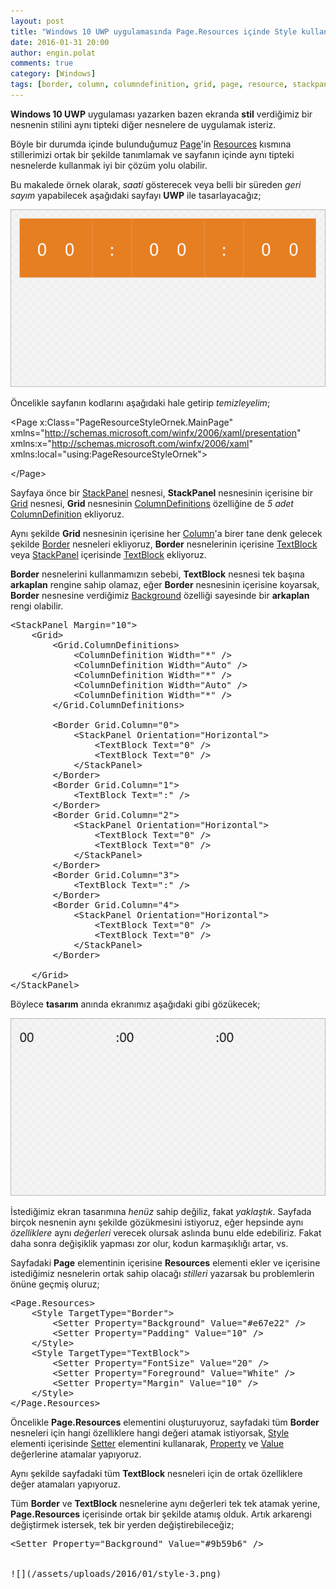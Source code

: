 ```yaml
---
layout: post
title: "Windows 10 UWP uygulamasında Page.Resources içinde Style kullanmak"
date: 2016-01-31 20:00
author: engin.polat
comments: true
category: [Windows]
tags: [border, column, columndefinition, grid, page, resource, stackpanel, style, textblock, uwp, windows, windows10]
---
```

**Windows 10 UWP** uygulaması yazarken bazen ekranda **stil** verdiğimiz bir nesnenin stilini aynı tipteki diğer nesnelere de uygulamak isteriz.

Böyle bir durumda içinde bulunduğumuz <a href="https://msdn.microsoft.com/library/windows/apps/windows.ui.xaml.controls.page" target="_blank">Page</a>'in <a href="https://msdn.microsoft.com/library/windows/apps/windows.ui.xaml.frameworkelement.resources" target="_blank">Resources</a> kısmına stillerimizi ortak bir şekilde tanımlamak ve sayfanın içinde aynı tipteki nesnelerde kullanmak iyi bir çözüm yolu olabilir.

Bu makalede örnek olarak, *saati* gösterecek veya belli bir süreden *geri sayım* yapabilecek aşağıdaki sayfayı **UWP** ile tasarlayacağız;

![](/assets/uploads/2016/01/style-1.png)

Öncelikle sayfanın kodlarını aşağıdaki hale getirip *temizleyelim*;



&lt;Page
    x:Class="PageResourceStyleOrnek.MainPage"
    xmlns="http://schemas.microsoft.com/winfx/2006/xaml/presentation"
    xmlns:x="http://schemas.microsoft.com/winfx/2006/xaml"
    xmlns:local="using:PageResourceStyleOrnek"&gt;

&lt;/Page&gt;</pre>

Sayfaya önce bir <a href="http://msdn.microsoft.com/library/windows/apps/windows.ui.xaml.controls.stackpanel" target="_blank">StackPanel</a> nesnesi, **StackPanel** nesnesinin içerisine bir <a href="http://msdn.microsoft.com/library/windows/apps/windows.ui.xaml.controls.grid" target="_blank">Grid</a> nesnesi, **Grid** nesnesinin <a href="https://msdn.microsoft.com/library/windows/apps/windows.ui.xaml.controls.grid.columndefinitions" target="_blank">ColumnDefinitions</a> özelliğine de *5 adet* <a href="https://msdn.microsoft.com/library/windows/apps/windows.ui.xaml.controls.columndefinition" target="_blank">ColumnDefinition</a> ekliyoruz.

Aynı şekilde **Grid** nesnesinin içerisine her <a href="https://msdn.microsoft.com/library/system.windows.controls.grid.column" target="_blank">Column</a>'a birer tane denk gelecek şekilde <a href="https://msdn.microsoft.com/library/windows/apps/windows.ui.xaml.controls.border" target="_blank">Border</a> nesneleri ekliyoruz, **Border** nesnelerinin içerisine <a href="https://msdn.microsoft.com/library/windows/apps/windows.ui.xaml.controls.textblock" target="_blank">TextBlock</a> veya <a href="http://msdn.microsoft.com/library/windows/apps/windows.ui.xaml.controls.stackpanel" target="_blank">StackPanel</a> içerisinde <a href="https://msdn.microsoft.com/library/windows/apps/windows.ui.xaml.controls.textblock" target="_blank">TextBlock</a> ekliyoruz.

**Border** nesnelerini kullanmamızın sebebi, **TextBlock** nesnesi tek başına **arkaplan** rengine sahip olamaz, eğer **Border** nesnesinin içerisine koyarsak, **Border** nesnesine verdiğimiz <a href="https://msdn.microsoft.com/library/windows.ui.xaml.controls.border.background" target="_blank">Background</a> özelliği sayesinde bir **arkaplan** rengi olabilir.

<pre class="brush:xml">&lt;StackPanel Margin="10"&gt;
    &lt;Grid&gt;
        &lt;Grid.ColumnDefinitions&gt;
            &lt;ColumnDefinition Width="*" /&gt;
            &lt;ColumnDefinition Width="Auto" /&gt;
            &lt;ColumnDefinition Width="*" /&gt;
            &lt;ColumnDefinition Width="Auto" /&gt;
            &lt;ColumnDefinition Width="*" /&gt;
        &lt;/Grid.ColumnDefinitions&gt;

        &lt;Border Grid.Column="0"&gt;
            &lt;StackPanel Orientation="Horizontal"&gt;
                &lt;TextBlock Text="0" /&gt;
                &lt;TextBlock Text="0" /&gt;
            &lt;/StackPanel&gt;
        &lt;/Border&gt;
        &lt;Border Grid.Column="1"&gt;
            &lt;TextBlock Text=":" /&gt;
        &lt;/Border&gt;
        &lt;Border Grid.Column="2"&gt;
            &lt;StackPanel Orientation="Horizontal"&gt;
                &lt;TextBlock Text="0" /&gt;
                &lt;TextBlock Text="0" /&gt;
            &lt;/StackPanel&gt;
        &lt;/Border&gt;
        &lt;Border Grid.Column="3"&gt;
            &lt;TextBlock Text=":" /&gt;
        &lt;/Border&gt;
        &lt;Border Grid.Column="4"&gt;
            &lt;StackPanel Orientation="Horizontal"&gt;
                &lt;TextBlock Text="0" /&gt;
                &lt;TextBlock Text="0" /&gt;
            &lt;/StackPanel&gt;
        &lt;/Border&gt;

    &lt;/Grid&gt;
&lt;/StackPanel&gt;</pre>

Böylece **tasarım** anında ekranımız aşağıdaki gibi gözükecek;

![](/assets/uploads/2016/01/style-2.png)

İstediğimiz ekran tasarımına *henüz* sahip değiliz, fakat *yaklaştık*. Sayfada birçok nesnenin aynı şekilde gözükmesini istiyoruz, eğer hepsinde aynı *özelliklere* aynı *değerleri* verecek olursak aslında bunu elde edebiliriz. Fakat daha sonra değişiklik yapması zor olur, kodun karmaşıklığı artar, vs.

Sayfadaki **Page** elementinin içerisine **Resources** elementi ekler ve içerisine istediğimiz nesnelerin ortak sahip olacağı *stilleri* yazarsak bu problemlerin önüne geçmiş oluruz;

<pre class="brush:xml">&lt;Page.Resources&gt;
    &lt;Style TargetType="Border"&gt;
        &lt;Setter Property="Background" Value="#e67e22" /&gt;
        &lt;Setter Property="Padding" Value="10" /&gt;
    &lt;/Style&gt;
    &lt;Style TargetType="TextBlock"&gt;
        &lt;Setter Property="FontSize" Value="20" /&gt;
        &lt;Setter Property="Foreground" Value="White" /&gt;
        &lt;Setter Property="Margin" Value="10" /&gt;
    &lt;/Style&gt;
&lt;/Page.Resources&gt;</pre>

Öncelikle **Page.Resources** elementini oluşturuyoruz, sayfadaki tüm **Border** nesneleri için hangi özelliklere hangi değeri atamak istiyorsak, <a href="https://msdn.microsoft.com/library/system.windows.style" target="_blank">Style</a> elementi içerisinde <a href="https://msdn.microsoft.com/library/system.windows.setter" target="_blank">Setter</a> elementini kullanarak, <a href="https://msdn.microsoft.com/library/system.windows.setter.property" target="_blank">Property</a> ve <a href="https://msdn.microsoft.com/library/system.windows.setter.value" target="_blank">Value</a> değerlerine atamalar yapıyoruz.

Aynı şekilde sayfadaki tüm **TextBlock** nesneleri için de ortak özelliklere değer atamaları yapıyoruz.

Tüm **Border** ve **TextBlock** nesnelerine aynı değerleri tek tek atamak yerine, **Page.Resources** içerisinde ortak bir şekilde atamış olduk. Artık arkarengi değiştirmek istersek, tek bir yerden değiştirebileceğiz;

<pre class="brush:xml">&lt;Setter Property="Background" Value="#9b59b6" /&gt;


![](/assets/uploads/2016/01/style-3.png)

